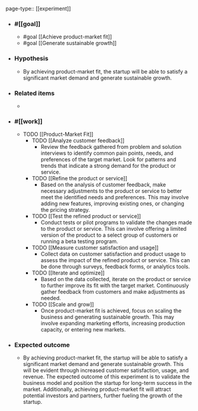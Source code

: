 page-type:: [[experiment]]



  - ### #[[goal]]
    - #goal [[Achieve product-market fit]]
    - #goal [[Generate sustainable growth]]
  - ### Hypothesis
    - By achieving product-market fit, the startup will be able to satisfy a significant market demand and generate sustainable growth.
  - ### Related items
    - 
  - ### #[[work]]
    - TODO [[Product-Market Fit]]
      - TODO [[Analyze customer feedback]]
        - Review the feedback gathered from problem and solution interviews to identify common pain points, needs, and preferences of the target market. Look for patterns and trends that indicate a strong demand for the product or service.
      - TODO [[Refine the product or service]]
        - Based on the analysis of customer feedback, make necessary adjustments to the product or service to better meet the identified needs and preferences. This may involve adding new features, improving existing ones, or changing the pricing strategy.
      - TODO [[Test the refined product or service]]
        - Conduct tests or pilot programs to validate the changes made to the product or service. This can involve offering a limited version of the product to a select group of customers or running a beta testing program.
      - TODO [[Measure customer satisfaction and usage]]
        - Collect data on customer satisfaction and product usage to assess the impact of the refined product or service. This can be done through surveys, feedback forms, or analytics tools.
      - TODO [[Iterate and optimize]]
        - Based on the data collected, iterate on the product or service to further improve its fit with the target market. Continuously gather feedback from customers and make adjustments as needed.
      - TODO [[Scale and grow]]
        - Once product-market fit is achieved, focus on scaling the business and generating sustainable growth. This may involve expanding marketing efforts, increasing production capacity, or entering new markets.
  - ### Expected outcome
    - By achieving product-market fit, the startup will be able to satisfy a significant market demand and generate sustainable growth. This will be evident through increased customer satisfaction, usage, and revenue. The expected outcome of this experiment is to validate the business model and position the startup for long-term success in the market. Additionally, achieving product-market fit will attract potential investors and partners, further fueling the growth of the startup.


